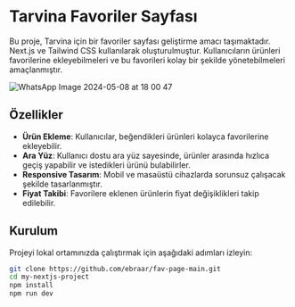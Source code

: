 # Tarvina Favoriler Sayfası

Bu proje, Tarvina için bir favoriler sayfası geliştirme amacı taşımaktadır. Next.js ve Tailwind CSS kullanılarak oluşturulmuştur. Kullanıcıların ürünleri favorilerine ekleyebilmeleri ve bu favorileri kolay bir şekilde yönetebilmeleri amaçlanmıştır.

![WhatsApp Image 2024-05-08 at 18 00 47](https://github.com/ebraar/fav-page-main/assets/100383179/790c61aa-eeca-4f61-b84a-63bf441f4846)

## Özellikler

- **Ürün Ekleme**: Kullanıcılar, beğendikleri ürünleri kolayca favorilerine ekleyebilir.
- **Ara Yüz**: Kullanıcı dostu ara yüz sayesinde, ürünler arasında hızlıca geçiş yapabilir ve istedikleri ürünü bulabilirler.
- **Responsive Tasarım**: Mobil ve masaüstü cihazlarda sorunsuz çalışacak şekilde tasarlanmıştır.
- **Fiyat Takibi**: Favorilere eklenen ürünlerin fiyat değişiklikleri takip edilebilir.

## Kurulum

Projeyi lokal ortamınızda çalıştırmak için aşağıdaki adımları izleyin:

```bash
git clone https://github.com/ebraar/fav-page-main.git
cd my-nextjs-project
npm install
npm run dev

